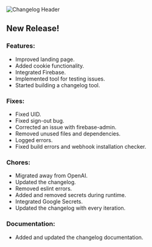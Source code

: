 ![Changelog Header](https://cdn.bytez.com/images/inference/LqkShXXc3lxMsja0W2aCl.png)

## New Release!

### Features:
- Improved landing page.
- Added cookie functionality.
- Integrated Firebase.
- Implemented tool for testing issues.
- Started building a changelog tool.

### Fixes:
- Fixed UID.
- Fixed sign-out bug.
- Corrected an issue with firebase-admin.
- Removed unused files and dependencies.
- Logged errors.
- Fixed build errors and webhook installation checker.

### Chores:
- Migrated away from OpenAI.
- Updated the changelog.
- Removed eslint errors.
- Added and removed secrets during runtime.
- Integrated Google Secrets.
- Updated the changelog with every iteration.

### Documentation:
- Added and updated the changelog documentation.